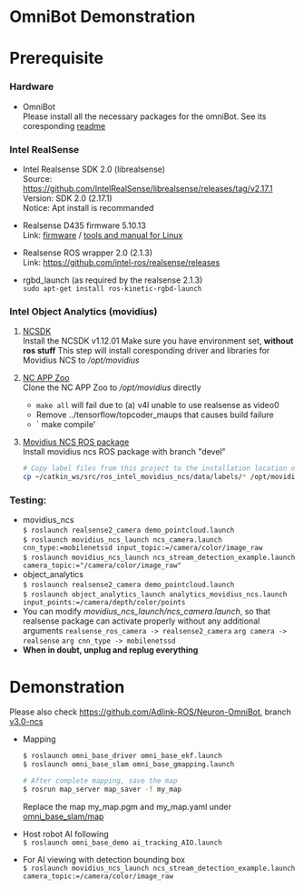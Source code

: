 # OmniBot Demonstration

# Prerequisite
### Hardware
* OmniBot  
    Please install all the necessary packages for the omniBot. See its coresponding [readme](../readme.md)
   
### Intel RealSense
* Intel Realsense SDK 2.0 (librealsense)   
  Source: https://github.com/IntelRealSense/librealsense/releases/tag/v2.17.1  
  Version: SDK 2.0 (2.17.1)  
  Notice: Apt install is recommanded  
  
* Realsense D435 firmware 5.10.13  
  Link: [firmware](https://downloadcenter.intel.com/download/28237/Latest-Firmware-for-Intel-RealSense-D400-Product-Family?v=t) / 
  [tools and manual for Linux](https://www.intel.com/content/www/us/en/support/articles/000028171/emerging-technologies/intel-realsense-technology.html)
  
* Realsense ROS wrapper 2.0 (2.1.3)  
  Link: https://github.com/intel-ros/realsense/releases
  
* rgbd_launch (as required by the realsense 2.1.3)  
  `sudo apt-get install ros-kinetic-rgbd-launch`

### Intel Object Analytics (movidius)
1. [NCSDK](https://github.com/movidius/ncsdk)  
    Install the NCSDK v1.12.01
    Make sure you have environment set, **without ros stuff**
    This step will install coresponding driver and libraries for Movidius NCS to _/opt/movidius_
  
2. [NC APP Zoo](https://github.com/movidius/ncappzoo)  
    Clone the NC APP Zoo to _/opt/movidius_ directly
    * `make all` will fail due to (a) v4l unable to use realsense as video0 
    * Remove ../tensorflow/topcoder_maups that causes build failure
    * ` make compile'
        
3. [Movidius NCS ROS package](https://github.com/intel/ros_intel_movidius_ncs/tree/devel)     
    Install movidius ncs ROS package with branch "devel"  
    ```bash
    # Copy label files from this project to the installation location of NCSDK
    cp ~/catkin_ws/src/ros_intel_movidius_ncs/data/labels/* /opt/movidius/ncappzoo/data/ilsvrc12/
    ```
    
### Testing:  
* movidius_ncs  
 `$ roslaunch realsense2_camera demo_pointcloud.launch`  
 `$ roslaunch movidius_ncs_launch ncs_camera.launch cnn_type:=mobilenetssd input_topic:=/camera/color/image_raw`  
 `$ roslaunch movidius_ncs_launch ncs_stream_detection_example.launch camera_topic:="/camera/color/image_raw"`  
* object_analytics  
 `$ roslaunch realsense2_camera demo_pointcloud.launch`  
 `$ roslaunch object_analytics_launch analytics_movidius_ncs.launch input_points:=/camera/depth/color/points`  
* You can modify _movidius_ncs_launch/ncs_camera.launch_, so that realsense package can activate properly without any additional arguments
    `realsense_ros_camera -> realsense2_camera`
    `arg camera -> realsense`
    `arg cnn_type -> mobilenetssd`
* **When in doubt, unplug and replug everything**  


# Demonstration
Please also check https://github.com/Adlink-ROS/Neuron-OmniBot, branch [v3.0-ncs](https://github.com/Adlink-ROS/adlink_neuronbot/tree/v3.0-ncs)
* Mapping  
  ```bash
  $ roslaunch omni_base_driver omni_base_ekf.launch
  $ roslaunch omni_base_slam omni_base_gmapping.launch
  
  # After complete mapping, save the map
  $ rosrun map_server map_saver -f my_map
  ```  
  Replace the map my_map.pgm and my_map.yaml under [omni_base_slam/map](../omni_base_slam/map)
  
* Host robot AI following  
  `$ roslaunch omni_base_demo ai_tracking_AIO.launch`  

* For AI viewing with detection bounding box  
  `$ roslaunch movidius_ncs_launch ncs_stream_detection_example.launch camera_topic:=/camera/color/image_raw`
 
